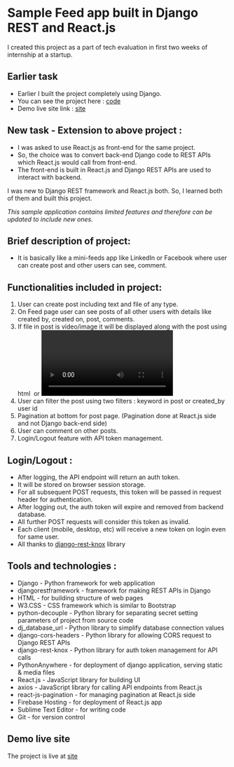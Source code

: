 # Sample Feed app built in Django REST and React.js


I created this project as a part of tech evaluation in first two weeks of internship at a startup.

## Earlier task

- Earlier I built the project completely using Django. 
- You can see the project here : [code](http://bit.ly/feed_code)
- Demo live site link : [site](http://bit.ly/feed_live)

## New task - Extension to above project :

- I was asked to use React.js as front-end for the same project.
- So, the choice was to convert back-end Django code to REST APIs which React.js would call from front-end.
- The front-end is built in React.js and Django REST APIs are used to interact with backend.

I was new to Django REST framework and React.js both.
So, I learned both of them and built this project.


*This sample application contains limited features and therefore can be updated to include new ones.*


## Brief description of project:

- It is basically like a mini-feeds app like LinkedIn or Facebook where user can create post and other users can see, comment. 


## Functionalities included in project:

1. User can create post including text and file of any type.
2. On Feed page user can see posts of all other users with details like created by, created on, post, comments.
3. If file in post is video/image it will be displayed along with the post using html <img> or <video> tag. For other types, just the url link will be displayed for downloading it.
4. User can filter the post using two filters : keyword in post or created_by user id
5. Pagination at bottom  for post page. (Pagination done at React.js side and not Django back-end side)
6. User can comment on other posts.
7. Login/Logout feature with API token management.

## Login/Logout : 

- After logging, the API endpoint will return an auth token. 
- It will be stored on browser session storage. 
- For all subsequent POST requests, this token will be passed in request header for authentication. 
- After logging out, the auth token will expire and removed from backend database.
- All further POST requests will consider this token as invalid.
- Each client (mobile, desktop, etc) will receive a new token on login even for same user.
- All thanks to [django-rest-knox](https://github.com/James1345/django-rest-knox) library


## Tools and technologies :

- Django - Python framework for web application
- djangorestframework - framework for making REST APIs in Django
- HTML - for building structure of web pages
- W3.CSS - CSS framework which is similar to Bootstrap
- python-decouple - Python library for separating secret setting parameters of project from source code
- dj_database_url - Python library to simplify database connection values
- django-cors-headers - Python library for allowing CORS request to Django REST APIs
- django-rest-knox - Python library for auth token management for API calls
- PythonAnywhere - for deployment of django application, serving static & media files
- React.js - JavaScript library for building UI
- axios - JavaScript library for calling API endpoints from React.js
- react-js-pagination - for managing pagination at React.js side
- Firebase Hosting - for deployment of React.js app
- Sublime Text Editor - for writing code
- Git - for version control


## Demo live site

The project is live at [site](https://bit.ly/feed_django_reactjs_live)


